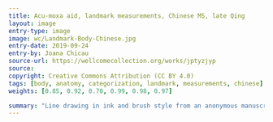 ```yaml
---
title: Acu-moxa aid, landmark measurements, Chinese MS, late Qing
layout: image
entry-type: image
image: wc/Landmark-Body-Chinese.jpg
entry-date: 2019-09-24
entry-by: Joana Chicau
source-url: https://wellcomecollection.org/works/jptyzjyp
source:
copyright: Creative Commons Attribution (CC BY 4.0) 
tags: [body, anatomy, categorization, landmark, measurements, chinese]
weights: [0.85, 0.92, 0.70, 0.99, 0.98, 0.97]

summary: "Line drawing in ink and brush style from an anonymous manuscript probably dating from the end of the Qing period (1644-1911). The image shows the outline of a human body viewed from the front. Captions in corresponding places on the body indicate the distances between various landmarks on the bodily surface, as an aid in establishing the location of acupoints and the paths of the channels and collaterals at the front of the body. For instance, on either side of the head, there is a caption reading 'From in front of the ear to ermen (Ear Portal) is 1 cun, 5 fen', a caption on the face reads 'The distance between the cheekbones (quan) is 7 cun', etc. The units of measurement are the chi 8Chinese foot9 and cun (Chinese inch), the length of the cun being based on the proportions of the individual's body, i.e. 1 cun = the distance from the base of the middle finger to the end of the crease of the middle joint. 10 cun = 1 chi."
---
```

